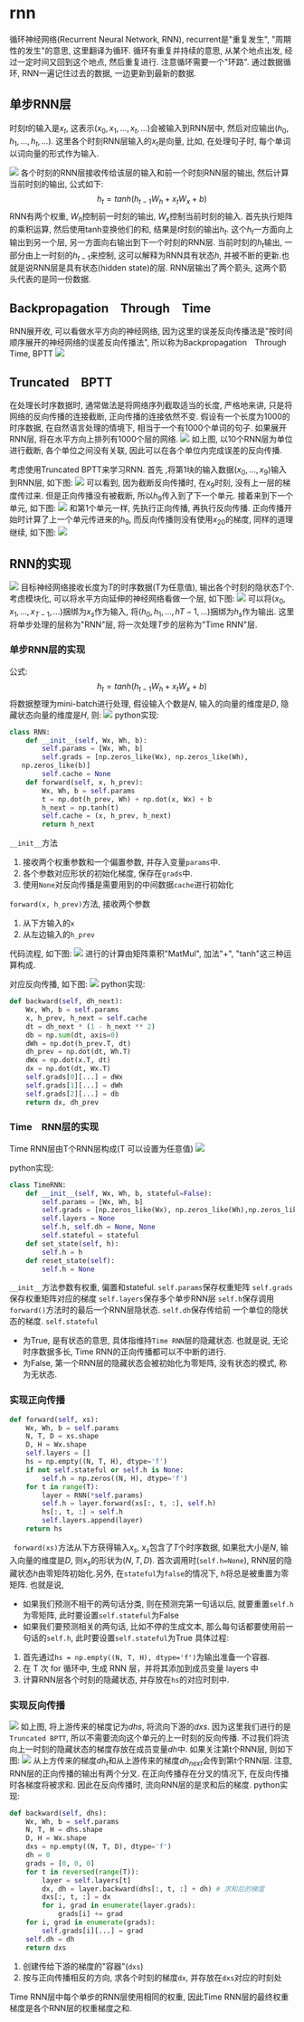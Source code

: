 # rnn



循环神经网络(Recurrent Neural Network, RNN), recurrent是"重复发生", "周期性的发生"的意思, 这里翻译为循环.
循环有重复并持续的意思, 从某个地点出发, 经过一定时间又回到这个地点, 然后重复进行. 注意循环需要一个"环路". 通过数据循环, RNN一遍记住过去的数据, 一边更新到最新的数据.

## 单步RNN层

时刻$t$的输入是$x_t$, 这表示$(x_0,x_1,...,x_t,...)$会被输入到RNN层中, 然后对应输出$(h_0,h_1,...,h_t,...)$.
这里各个时刻RNN层输入的$x_t$是向量, 比如, 在处理句子时, 每个单词以词向量的形式作为输入.

![](./deeplearn_rnn/1.png)
各个时刻的RNN层接收传给该层的输入和前一个时刻RNN层的输出, 然后计算当前时刻的输出, 公式如下:
$$h_t=tanh(h_{t-1}W_h+x_tW_x+b)$$
RNN有两个权重, $W_h$控制前一时刻的输出, $W_x$控制当前时刻的输入.
首先执行矩阵的乘积运算, 然后使用tanh变换他们的和, 结果是$t$时刻的输出$h_t$. 这个$h_t$一方面向上输出到另一个层, 另一方面向右输出到下一个时刻的RNN层.
当前时刻的$h_t$输出, 一部分由上一时刻的$h_{t-1}$来控制, 这可以解释为RNN具有状态$h$, 并被不断的更新.也就是说RNN层是具有状态(hidden state)的层.
RNN层输出了两个箭头, 这两个箭头代表的是同一份数据.


## Backpropagation Through Time
RNN展开收, 可以看做水平方向的神经网络, 因为这里的误差反向传播法是"按时间顺序展开的神经网络的误差反向传播法", 所以称为Backpropagation Through Time, BPTT
![](./deeplearn_rnn/2.png)


## Truncated BPTT
在处理长时序数据时, 通常做法是将网络序列截取适当的长度, 严格地来讲, 只是将网络的反向传播的连接截断, 正向传播的连接依然不变.
假设有一个长度为1000的时序数据, 在自然语言处理的情境下, 相当于一个有1000个单词的句子. 如果展开RNN层, 将在水平方向上排列有1000个层的网络.
![](./deeplearn_rnn/3.png)
如上图, 以10个RNN层为单位进行截断, 各个单位之间没有关联, 因此可以在各个单位内完成误差的反向传播.

考虑使用Truncated BPTT来学习RNN. 首先 ,将第1块的输入数据$(x_0,...,x_9)$输入到RNN层, 如下图:
![](./deeplearn_rnn/4.png)
可以看到, 因为截断反向传播时, 在$x_9$时刻, 没有上一层的梯度传过来. 但是正向传播没有被截断, 所以$h_9$传入到了下一个单元. 接着来到下一个单元, 如下图:
![](./deeplearn_rnn/5.png)
和第1个单元一样, 先执行正向传播, 再执行反向传播. 正向传播开始时计算了上一个单元传进来的$h_9$, 而反向传播则没有使用$x_20$的梯度, 同样的道理继续, 如下图:
![](./deeplearn_rnn/6.png)


## RNN的实现
![](./deeplearn_rnn/7.png)
目标神经网络接收长度为$T$的时序数据(T为任意值), 输出各个时刻的隐状态$T$个. 考虑模块化, 可以将水平方向延伸的神经网络看做一个层, 如下图:
![](./deeplearn_rnn/8.png)
可以将$(x_0,x_1,...,x_{T-1},...)$捆绑为$x_s$作为输入, 将$(h_0,h_1,...,h{T-1},...)$捆绑为$h_s$作为输出. 这里将单步处理的层称为"RNN"层, 将一次处理$T$步的层称为"Time RNN"层.

### 单步RNN层的实现
公式:
$$h_t=tanh(h_{t-1}W_h+x_tW_x+b)$$
将数据整理为mini-batch进行处理, 假设输入个数是$N$, 输入的向量的维度是$D$, 隐藏状态向量的维度是$H$, 则:
![](./deeplearn_rnn/9.png)
python实现:
```python
class RNN:
    def __init__(self, Wx, Wh, b):
        self.params = [Wx, Wh, b]
        self.grads = [np.zeros_like(Wx), np.zeros_like(Wh),
   np.zeros_like(b)]
        self.cache = None
    def forward(self, x, h_prev):
        Wx, Wh, b = self.params
        t = np.dot(h_prev, Wh) + np.dot(x, Wx) + b
        h_next = np.tanh(t)
        self.cache = (x, h_prev, h_next)
        return h_next
```
`__init__`方法
1. 接收两个权重参数和一个偏置参数, 并存入变量`params`中. 
2. 各个参数对应形状的初始化梯度, 保存在`grads`中. 
3. 使用`None`对反向传播是需要用到的中间数据`cache`进行初始化

`forward(x, h_prev)`方法, 接收两个参数
1. 从下方输入的`x`
2. 从左边输入的`h_prev`

代码流程, 如下图:
![](./deeplearn_rnn/10.png)
进行的计算由矩阵乘积"MatMul", 加法"+", "tanh"这三种运算构成.

对应反向传播, 如下图:
![](./deeplearn_rnn/11.png)
python实现:
```python
def backward(self, dh_next):
    Wx, Wh, b = self.params
    x, h_prev, h_next = self.cache
    dt = dh_next * (1 - h_next ** 2)
    db = np.sum(dt, axis=0)
    dWh = np.dot(h_prev.T, dt)
    dh_prev = np.dot(dt, Wh.T)
    dWx = np.dot(x.T, dt)
    dx = np.dot(dt, Wx.T)
    self.grads[0][...] = dWx
    self.grads[1][...] = dWh
    self.grads[2][...] = db
    return dx, dh_prev
```

### Time RNN层的实现
Time RNN层由T个RNN层构成(T 可以设置为任意值)
![](./deeplearn_rnn/12.png)


python实现:
```python
class TimeRNN:
    def __init__(self, Wx, Wh, b, stateful=False):
        self.params = [Wx, Wh, b]
        self.grads = [np.zeros_like(Wx), np.zeros_like(Wh),np.zeros_like(b)]
        self.layers = None
        self.h, self.dh = None, None
        self.stateful = stateful
    def set_state(self, h):
        self.h = h
    def reset_state(self):
        self.h = None
```

`__init__`方法参数有权重, 偏置和stateful.
`self.params`保存权重矩阵
`self.grads`保存权重矩阵对应的梯度
`self.layers`保存多个单步RNN层
`self.h`保存调用`forward()`方法时的最后一个RNN层隐状态.
`self.dh`保存传给前 一个单位的隐状态的梯度.
`self.stateful`
- 为True, 是有状态的意思, 具体指维持`Time RNN`层的隐藏状态. 也就是说, 无论时序数据多长, Time RNN的正向传播都可以不中断的进行.
- 为False, 第一个RNN层的隐藏状态会被初始化为零矩阵, 没有状态的模式, 称为无状态.


### 实现正向传播

```python
def forward(self, xs):
    Wx, Wh, b = self.params
    N, T, D = xs.shape
    D, H = Wx.shape
    self.layers = []
    hs = np.empty((N, T, H), dtype='f')
    if not self.stateful or self.h is None:
        self.h = np.zeros((N, H), dtype='f')
    for t in range(T):
        layer = RNN(*self.params)
        self.h = layer.forward(xs[:, t, :], self.h)
        hs[:, t, :] = self.h
        self.layers.append(layer)
    return hs
```
` forward(xs)`方法从下方获得输入$x_s$, $x_s$包含了$T$个时序数据, 如果批大小是$N$, 输入向量的维度是$D$, 则$x_s$的形状为$(N,T,D)$.
首次调用时(`self.h=None`), RNN层的隐藏状态$h$由零矩阵初始化.另外, 在`stateful`为`false`的情况下, $h$将总是被重置为零矩阵. 也就是说, 
- 如果我们预测不相干的两句话分类, 则在预测完第一句话以后, 就要重置`self.h`为零矩阵, 此时要设置`self.stateful`为False
- 如果我们要预测相关的两句话, 比如不停的生成文本, 那么每句话都要使用前一句话的`self.h`, 此时要设置`self.stateful`为True
具体过程:
1. 首先通过`hs = np.empty((N, T, H), dtype='f')`为输出准备一个容器.
2. 在 T 次 for 循环中, 生成 RNN 层，并将其添加到成员变量 layers 中
3. 计算RNN层各个时刻的隐藏状态, 并存放在`hs`的对应时刻中.


### 实现反向传播
![](./deeplearn_rnn/13.png)
如上图, 将上游传来的梯度记为$dhs$, 将流向下游的$dxs$. 因为这里我们进行的是`Truncated BPTT`, 所以不需要流向这个单元的上一时刻的反向传播. 不过我们将流向上一时刻的隐藏状态的梯度存放在成员变量$dh$中. 如果关注第t个RNN层, 则如下图:
![](./deeplearn_rnn/14.png)
从上方传来的梯度$dh_t$和从上游传来的梯度$dh_{next}$会传到第t个RNN层. 注意, RNN层的正向传播的输出有两个分叉. 在正向传播存在分叉的情况下, 在反向传播时各梯度将被求和. 因此在反向传播时, 流向RNN层的是求和后的梯度.
python实现:
```python
def backward(self, dhs):
    Wx, Wh, b = self.params
    N, T, H = dhs.shape
    D, H = Wx.shape
    dxs = np.empty((N, T, D), dtype='f')
    dh = 0
    grads = [0, 0, 0]
    for t in reversed(range(T)):
        layer = self.layers[t]
        dx, dh = layer.backward(dhs[:, t, :] + dh) # 求和后的梯度
        dxs[:, t, :] = dx
        for i, grad in enumerate(layer.grads):
            grads[i] += grad
    for i, grad in enumerate(grads):
        self.grads[i][...] = grad
    self.dh = dh
    return dxs
```
1. 创建传给下游的梯度的"容器"(`dxs`)
2. 按与正向传播相反的方向, 求各个时刻的梯度`dx`, 并存放在`dxs`对应的时刻处

Time RNN层中每个单步的RNN层使用相同的权重, 因此Time RNN层的最终权重梯度是各个RNN层的权重梯度之和.
